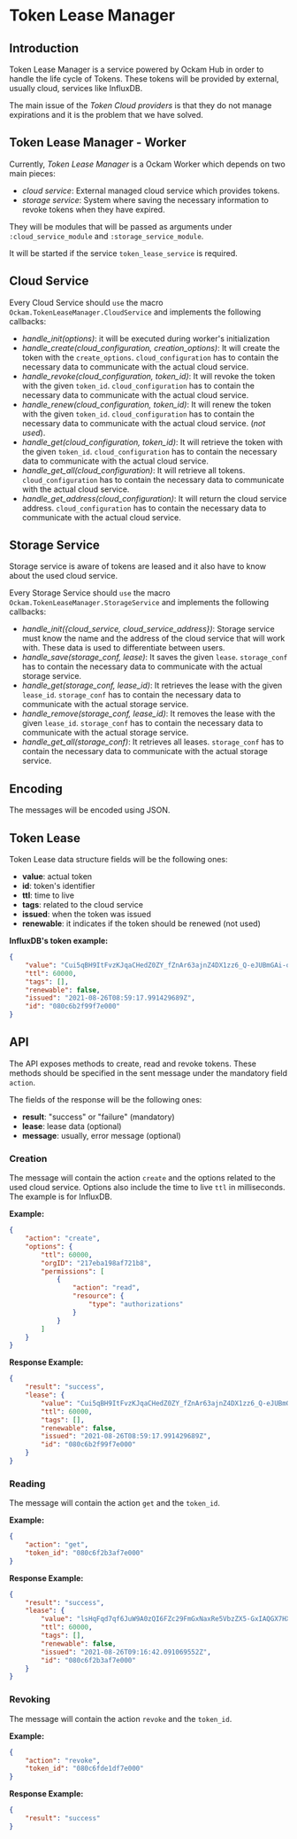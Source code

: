 # Token Lease Manager

## Introduction

Token Lease Manager is a service powered by Ockam Hub in order to handle the life cycle of Tokens. These tokens will be provided by external, usually cloud, services like InfluxDB.

The main issue of the *Token Cloud providers* is that they do not manage expirations and it is the problem that we have solved.

## Token Lease Manager - Worker

Currently, *Token Lease Manager* is a Ockam Worker which depends on two main pieces:

* *cloud service*: External managed cloud service which provides tokens.
* *storage service*: System where saving the necessary information to revoke tokens when they have expired.

They will be modules that will be passed as arguments under `:cloud_service_module` and `:storage_service_module`.

It will be started if the service `token_lease_service` is required.

## Cloud Service

Every Cloud Service should `use` the macro `Ockam.TokenLeaseManager.CloudService` and implements the following callbacks:

* *handle_init(options)*: it will be executed during worker's initialization
* *handle_create(cloud_configuration, creation_options)*: It will create the token with the `create_options`. `cloud_configuration` has to contain the necessary data to communicate with the actual cloud service.
* *handle_revoke(cloud_configuration, token_id)*: It will revoke the token with the given `token_id`. `cloud_configuration` has to contain the necessary data to communicate with the actual cloud service.
* *handle_renew(cloud_configuration, token_id)*: It will renew the token with the given `token_id`. `cloud_configuration` has to contain the necessary data to communicate with the actual cloud service. (*not used*).
* *handle_get(cloud_configuration, token_id)*: It will retrieve the token with the given `token_id`. `cloud_configuration` has to contain the necessary data to communicate with the actual cloud service.
* *handle_get_all(cloud_configuration)*: It will retrieve all tokens. `cloud_configuration` has to contain the necessary data to communicate with the actual cloud service.
* *handle_get_address(cloud_configuration)*: It will return the cloud service address. `cloud_configuration` has to contain the necessary data to communicate with the actual cloud service.

## Storage Service

Storage service is aware of tokens are leased and it also have to know about the used cloud service.

Every Storage Service should `use` the macro `Ockam.TokenLeaseManager.StorageService` and implements the following callbacks:

* *handle_init({cloud_service, cloud_service_address})*: Storage service must know the name and the address of the cloud service that will work with. These data is used to differentiate between users.
* *handle_save(storage_conf, lease)*: It saves the given `lease`. `storage_conf` has to contain the necessary data to communicate with the actual storage service.
* *handle_get(storage_conf, lease_id)*: It retrieves the lease with the given `lease_id`. `storage_conf` has to contain the necessary data to communicate with the actual storage service.
* *handle_remove(storage_conf, lease_id)*: It removes the lease with the given `lease_id`. `storage_conf` has to contain the necessary data to communicate with the actual storage service.
* *handle_get_all(storage_conf)*: It retrieves all leases. `storage_conf` has to contain the necessary data to communicate with the actual storage service.

## Encoding

The messages will be encoded using JSON.

## Token Lease

Token Lease data structure fields will be the following ones:

* **value**: actual token
* **id**: token's identifier
* **ttl**: time to live
* **tags**: related to the cloud service
* **issued**: when the token was issued
* **renewable**: it indicates if the token should be renewed (not used)

**InfluxDB's token example:**

```json
{
    "value": "Cui5qBH9ItFvzKJqaCHedZ0ZY_fZnAr63ajnZ4DX1zz6_Q-eJUBmGAi-o_I2j8P_9hbyxqG02NlkPLjP1qRudQ==",
    "ttl": 60000,
    "tags": [],
    "renewable": false,
    "issued": "2021-08-26T08:59:17.991429689Z",
    "id": "080c6b2f99f7e000"
}
```

## API

The API exposes methods to create, read and revoke tokens. These methods should be specified in the sent message under the mandatory field `action`.

The fields of the response will be the following ones:

* **result**: "success" or "failure" (mandatory)
* **lease**: lease data (optional)
* **message**: usually, error message (optional)

### Creation

The message will contain the action `create` and the options related to the used cloud service. Options also include the time to live `ttl` in milliseconds. The example is for InfluxDB.

**Example:**

```json
{
    "action": "create",
    "options": {
        "ttl": 60000,
        "orgID": "217eba198af721b8",
        "permissions": [
            {
                "action": "read",
                "resource": {
                    "type": "authorizations"
                }
            }
        ]
    }
}
```

**Response Example:**

```json
{
    "result": "success",
    "lease": {
        "value": "Cui5qBH9ItFvzKJqaCHedZ0ZY_fZnAr63ajnZ4DX1zz6_Q-eJUBmGAi-o_I2j8P_9hbyxqG02NlkPLjP1qRudQ==",
        "ttl": 60000,
        "tags": [],
        "renewable": false,
        "issued": "2021-08-26T08:59:17.991429689Z",
        "id": "080c6b2f99f7e000"
    }
}
```

### Reading

The message will contain the action `get` and the `token_id`.

**Example:**

```json
{
    "action": "get",
    "token_id": "080c6f2b3af7e000"
}
```

**Response Example:**

```json
{
    "result": "success",
    "lease": {
        "value": "lsHqFqd7qf6JuW9A0zQI6FZc29FmGxNaxRe5VbzZX5-GxIAQGX7HX_uTOdlwWNgcyCi0BlofvXOC6vdDHPMAmg==",
        "ttl": 60000,
        "tags": [],
        "renewable": false,
        "issued": "2021-08-26T09:16:42.091069552Z",
        "id": "080c6f2b3af7e000"
    }
}
```

### Revoking

The message will contain the action `revoke` and the `token_id`.

**Example:**

```json
{
    "action": "revoke",
    "token_id": "080c6fde1df7e000"
}
```

**Response Example:**

```json
{
    "result": "success"
}
```
